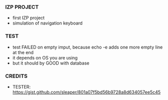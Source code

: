 ### IZP PROJECT

- first IZP project
- simulation of navigation keyboard

### TEST

- test FAILED on empty imput, because echo -e adds one more empty line at the end
- it depends on OS you are using
- but it should by GOOD with database

### CREDITS

- TESTER: https://gist.github.com/sleaper/801a07f5bd56b9728a8d634057ee5c45
